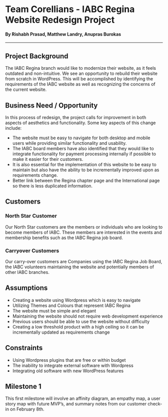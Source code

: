 # Team Corellians - IABC Regina Website Redesign Project
#### By Rishabh Prasad, Matthew Landry, Anupras Burokas

***

## Project Background
The IABC Regina branch would like to modernize their website, as it feels outdated and non-intuitive. We see an opportunity to rebuild their website from scratch in WordPress. This will be accomplished by identifying the requirements of the IABC website as well as recognizing the concerns of the current website.

## Business Need / Opportunity
In this process of redesign, the project calls for improvement in both aspects of aesthetics and functionality. 
Some key aspects of this change include:
+ The website must be easy to navigate for both desktop and mobile users while providing similar functionality and usability.
+ The IABC board members have also identified that they would like to integrate functionality for payment processing internally if possible to make it easier for their customers.
+ It is also essential for the implementation of this website to be easy to maintain but also have the ability to be incrementally improved upon as requirements change.
+ Better link between the Regina chapter page and the International page so there is less duplicated information.  

## Customers
### North Star Customer
Our North Star customers are the members or individuals who are looking to become members of IABC. These members are interested in the events and membership benefits such as the IABC Regina job board.
### Carryover Customers
Our carry-over customers are Companies using the IABC Regina Job Board, the IABC volunteers maintaining the website and potentially members of other IABC branches.

## Assumptions
+ Creating a website using Wordpress which is easy to navigate
+ Utilizing Themes and Colours that represent IABC Regina
+ The website must be simple and elegant
+ Maintaining the website should not require web development experience
+ Previous users should be able to use the website without difficulty
+ Creating a low threshold product with a high ceiling so it can be incrementally updated as requirements change

## Constraints
+ Using Wordpress plugins that are free or within budget
+ The inability to integrate external software with Wordpress
+ Integrating old software with new WordPress features

## Milestone 1
This first milestone will involve an affinity diagram, an empathy map, a user story map with future MVP’s, and summary notes from our customer check-in on February 8th.
